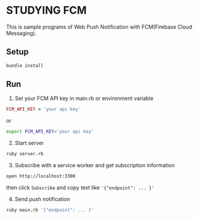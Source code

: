 # STUDYING FCM
This is sample programs of Web Push Notification with FCM(Firebase Cloud Messaging).

## Setup

```sh
bundle install
```

## Run

1. Set your FCM API key in main.rb or environment variable

```ruby:main.rb
FCM_API_KEY = 'your api key'
```

or

```sh
export FCM_API_KEY='your api key'
```

2. Start server

```sh
ruby server.rb
```

3. Subscribe with a service worker and get subscription information

```sh
open http://localhost:3300
```

then click `Subscribe` and copy text like `'{"endpoint": ... }'`

4. Send push notification

```sh
ruby main.rb '{"endpoint": ... }'
```

